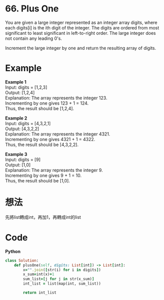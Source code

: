 # 66. Plus One
You are given a large integer represented as an integer array digits, where each digits[i] is the ith digit of the integer. The digits are ordered from most significant to least significant in left-to-right order. The large integer does not contain any leading 0's.

Increment the large integer by one and return the resulting array of digits.

 
# Example
**Example 1**  
Input: digits = [1,2,3]  
Output: [1,2,4]  
Explanation: The array represents the integer 123.  
Incrementing by one gives 123 + 1 = 124.  
Thus, the result should be [1,2,4].  

**Example 2**  
Input: digits = [4,3,2,1]  
Output: [4,3,2,2]  
Explanation: The array represents the integer 4321.  
Incrementing by one gives 4321 + 1 = 4322.  
Thus, the result should be [4,3,2,2].  

**Example 3**  
Input: digits = [9]  
Output: [1,0]  
Explanation: The array represents the integer 9.  
Incrementing by one gives 9 + 1 = 10.  
Thus, the result should be [1,0].  

# 想法
先將list轉成int，再加1，再轉成int的list  

# Code
**Python**
```ruby
class Solution:
    def plusOne(self, digits: List[int]) -> List[int]:
        x="".join([str(i) for i in digits])
        x_sum=int(x)+1
        sum_list=[j for j in str(x_sum)]
        int_list = list(map(int, sum_list))

        return int_list
```
